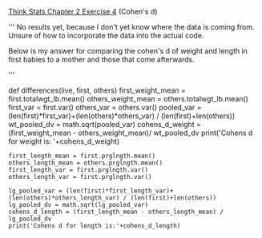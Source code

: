 [Think Stats Chapter 2 Exercise 4](http://greenteapress.com/thinkstats2/html/thinkstats2003.html#toc24) (Cohen's d)

>> 
'''
No results yet, because I don't yet know where the data is coming from. Unsure of how
to incorporate the data into the actual code.

Below is my answer for comparing the cohen's d of weight and length in first babies
to a mother and those that come afterwards.

'''

def differences(live, first, others)
    first_weight_mean = first.totalwgt_lb.mean()
    others_weight_mean = others.totalwgt_lb.mean()
    first_var = first.var()
    others_var = others.var()
    pooled_var = (len(first)*first_var)+(len(others)*others_var) / (len(first)+len(others))
    wt_pooled_dv = math.sqrt(pooled_var)
    cohens_d_weight = (first_weight_mean - others_weight_mean)/ wt_pooled_dv
    print('Cohens d for weight is: '+cohens_d_weight)

    first_length_mean = first.prglngth.mean()
    others_length_mean = others.prglngth.mean()
    first_length_var = first.prglngth.var()
    others_length_var = first.prglngth.var()

    lg_pooled_var = (len(first)*first_length_var)+(len(others)*others_length_var) / (len(first)+len(others))    
    lg_pooled_dv = math.sqrt(lg_pooled_var)
    cohens_d_length = (first_length_mean - others_length_mean) / lg_pooled_dv
    print('Cohens d for length is:'+cohens_d_length)

    

